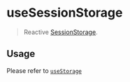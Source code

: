 # useSessionStorage

> Reactive [SessionStorage](https://developer.mozilla.org/en-US/docs/Web/API/Window/sessionStorage). 

## Usage

Please refer to [`useStorage`](/?path=/story/state--usestorage)
